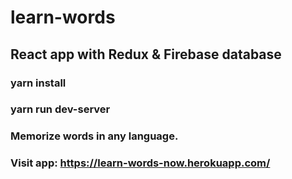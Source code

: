 # learn-words
## React app with Redux & Firebase database

### yarn install
### yarn run dev-server

### Memorize words in any language. 

### Visit app: https://learn-words-now.herokuapp.com/
